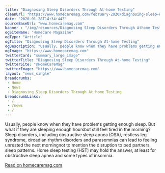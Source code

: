 ```yaml
--- 
title: "Diagnosing Sleep Disorders Through At-home Testing"
cleanUrl: "https://www.homecaremag.com/february-2020/diagnosing-sleep-disorders-at-home-testing"
date: "2020-01-28T14:34:44Z"
sourceBaseUrl: "www.homecaremag.com"
banner : "/img/resources/Diagnosing Sleep Disorders Through Athome Testing.png"
ogSiteName: "HomeCare Magazine"
ogType: "Article"
ogTitle: "Diagnosing Sleep Disorders Through At-home Testing"
ogDescription: "Usually, people know when they have problems getting enough sleep. But what if they are sleeping enough hoursbut still feel tired in the morning? Sleep disorders, including obstructive sleep apnea (OSA), restless leg syndrome, circadian rhythm disorders and parasomnias can lead to feeling unrested the next morningnot to mention the disruption to bed partners sleep patterns. Home sleep testing (HST) may hold the answer, at least for obstructive sleep apnea and some types of insomnia. "
ogImage: "https://www.homecaremag.com"
twitterCard: "summary_large_image"
twitterTitle: "Diagnosing Sleep Disorders Through At-home Testing"
twitterSite: "@HomeCareMag"
twitterImage: "https://www.homecaremag.com"
layout: "news_single"
breadcrumbs:
 - Home
 - News
 - Diagnosing Sleep Disorders Through At home Testing
breadcrumbLinks:
 - / 
 - /news
 - / 
---
```

Usually, people know when they have problems getting enough sleep. But what if they are sleeping enough hoursbut still feel tired in the morning? Sleep disorders, including obstructive sleep apnea (OSA), restless leg syndrome, circadian rhythm disorders and parasomnias can lead to feeling unrested the next morningnot to mention the disruption to bed partners sleep patterns. Home sleep testing (HST) may hold the answer, at least for obstructive sleep apnea and some types of insomnia.  
  
[Read on homecaremag.com](https://www.homecaremag.com/february-2020/diagnosing-sleep-disorders-at-home-testing)
